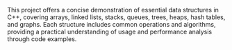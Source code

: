 This project offers a concise demonstration of essential data structures in C++, covering arrays, linked lists, stacks, queues, trees, heaps, hash tables, and graphs. Each structure includes common operations and algorithms, providing a practical understanding of usage and performance analysis through code examples.
